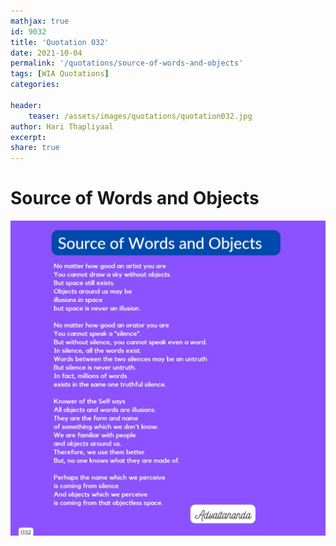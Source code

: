 ```yaml
---
mathjax: true
id: 9032
title: 'Quotation 032'
date: 2021-10-04
permalink: '/quotations/source-of-words-and-objects'
tags: [WIA Quotations] 
categories: 

header:
    teaser: /assets/images/quotations/quotation032.jpg
author: Hari Thapliyaal 
excerpt:
share: true 
---
```


# Source of Words and Objects

![Source of Words and Objects](/assets/images/quotations/quotation032.jpg)
